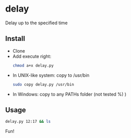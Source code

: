# delay
Delay up to the specified time

## Install
- Clone
- Add execute right:
  ```bash
  chmod a+x delay.py
  ```
- In UNIX-like system: copy to /usr/bin
  ```bash
  sudo copy delay.py /usr/bin
  ```
- In Windows: copy to any PATHs folder (not tested %) )

## Usage
```bash
delay.py 12:17 && ls
```

Fun!